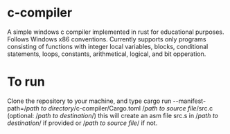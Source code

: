 # c-compiler
A simple windows c compiler implemented in rust for educational purposes. Follows Windows x86 conventions. 
Currently supports only programs consisting of functions with integer local variables, blocks, conditional statements, loops, constants, arithmetical, logical, and bit opperation.

# To run
Clone the repository to your machine, and type
cargo run --manifest-path=/*path to directory*/c-compiler/Cargo.toml /*path to source file*/src.c (optional: /*path to destination*/)
this will create an asm file src.s in /*path to destination*/ if provided or /*path to source file*/ if not.
